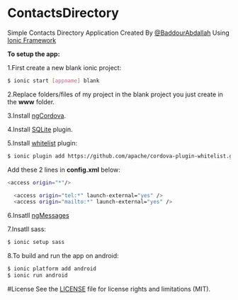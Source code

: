 # ContactsDirectory
Simple Contacts Directory Application Created By [@BaddourAbdallah](http://twitter.com/baddourabdallah) Using [Ionic Framework](http://ionicframework.com/)

<b>To setup the app:</b>

1.First create a new blank ionic project:
```bash
$ ionic start [appname] blank
```
2.Replace folders/files of my project in the blank project you just create in the <b>www</b> folder.

3.Install [ngCordova](http://ngcordova.com/docs/install/).

4.Install [SQLite](http://ngcordova.com/docs/plugins/sqlite/) plugin.

5.Install [whitelist](https://github.com/apache/cordova-plugin-whitelist) plugin:
```bash
$ ionic plugin add https://github.com/apache/cordova-plugin-whitelist.git
```
Add these 2 lines in <b>config.xml</b> below:
```bash
<access origin="*"/>
```
```bash
  <access origin="tel:*" launch-external="yes" />
  <access origin="mailto:*" launch-external="yes" />
```
6.Insatll [ngMessages](https://docs.angularjs.org/api/ngMessages)

7.Insatll sass:
```bash
$ ionic setup sass
```
8.To build and run the app on android:
```bash
$ ionic platform add android
$ ionic run android
```

#License
See the [LICENSE](https://github.com/AbdallahBaddour/ContactsDirectory/blob/master/LICENSE.md) file for license rights and limitations (MIT).
